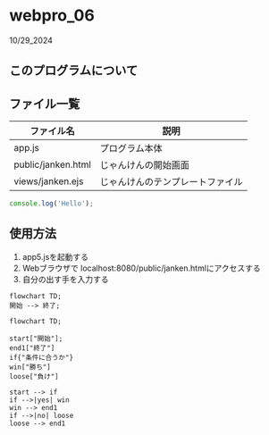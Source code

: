 # webpro_06
10/29_2024
## このプログラムについて

## ファイル一覧
ファイル名 | 説明
-|-
app.js | プログラム本体
public/janken.html  | じゃんけんの開始画面
views/janken.ejs | じゃんけんのテンプレートファイル

```javascript
console.log('Hello');
```
## 使用方法
1. app5.jsを起動する
1. Webブラウザで localhost:8080/public/janken.htmlにアクセスする
1. 自分の出す手を入力する

```mermaid
flowchart TD;
開始 --> 終了;
```

```mermaid
flowchart TD;

start["開始"];
end1["終了"]
if{"条件に合うか"}
win["勝ち"]
loose["負け"]

start --> if
if -->|yes| win
win --> end1
if -->|no| loose
loose --> end1
```


